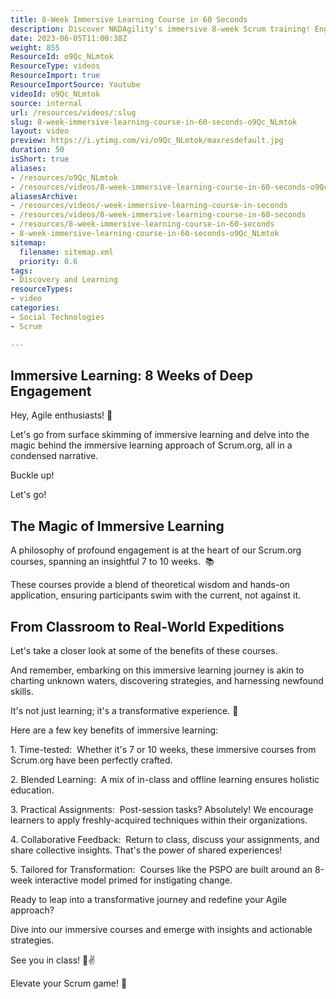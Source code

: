 ```yaml
---
title: 8-Week Immersive Learning Course in 60 Seconds
description: Discover NKDAgility's immersive 8-week Scrum training! Engage in practical learning, reflections, and innovative assignments. Book now for a transformative experience!
date: 2023-06-05T11:00:38Z
weight: 855
ResourceId: o9Qc_NLmtok
ResourceType: videos
ResourceImport: true
ResourceImportSource: Youtube
videoId: o9Qc_NLmtok
source: internal
url: /resources/videos/:slug
slug: 8-week-immersive-learning-course-in-60-seconds-o9Qc_NLmtok
layout: video
preview: https://i.ytimg.com/vi/o9Qc_NLmtok/maxresdefault.jpg
duration: 50
isShort: true
aliases:
- /resources/o9Qc_NLmtok
- /resources/videos/8-week-immersive-learning-course-in-60-seconds-o9Qc_NLmtok
aliasesArchive:
- /resources/videos/-week-immersive-learning-course-in-seconds
- /resources/videos/8-week-immersive-learning-course-in-60-seconds
- /resources/8-week-immersive-learning-course-in-60-seconds
- 8-week-immersive-learning-course-in-60-seconds-o9Qc_NLmtok
sitemap:
  filename: sitemap.xml
  priority: 0.6
tags:
- Discovery and Learning
resourceTypes:
- video
categories:
- Social Technologies
- Scrum

---
```

## Immersive Learning: 8 Weeks of Deep Engagement

Hey, Agile enthusiasts! 🚀

Let's go from surface skimming of immersive learning and delve into the magic behind the immersive learning approach of Scrum.org, all in a condensed narrative.

Buckle up!

Let's go!

## The Magic of Immersive Learning

A philosophy of profound engagement is at the heart of our Scrum.org courses, spanning an insightful 7 to 10 weeks.  📚

These courses provide a blend of theoretical wisdom and hands-on application, ensuring participants swim with the current, not against it.

## From Classroom to Real-World Expeditions

Let's take a closer look at some of the benefits of these courses.  

And remember, embarking on this immersive learning journey is akin to charting unknown waters, discovering strategies, and harnessing newfound skills.

It's not just learning; it's a transformative experience. 🌟

Here are a few key benefits of immersive learning:

1\. Time-tested:  Whether it's 7 or 10 weeks, these immersive courses from Scrum.org have been perfectly crafted.

2\. Blended Learning:  A mix of in-class and offline learning ensures holistic education.

3\. Practical Assignments:  Post-session tasks? Absolutely! We encourage learners to apply freshly-acquired techniques within their organizations.

4\. Collaborative Feedback:  Return to class, discuss your assignments, and share collective insights. That's the power of shared experiences!

5\. Tailored for Transformation:  Courses like the PSPO are built around an 8-week interactive model primed for instigating change.

Ready to leap into a transformative journey and redefine your Agile approach?

Dive into our immersive courses and emerge with insights and actionable strategies.

See you in class! 📖✌️

Elevate your Scrum game! 🚀
